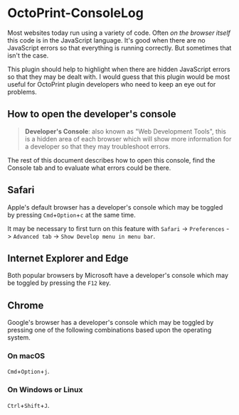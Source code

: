 # OctoPrint-ConsoleLog
Most websites today run using a variety of code. Often *on the browser itself* this code is in the JavaScript language. It's good when there are no JavaScript errors so that everything is running correctly. But sometimes that isn't the case.

This plugin should help to highlight when there are hidden JavaScript errors so that they may be dealt with. I would guess that this plugin would be most useful for OctoPrint plugin developers who need to keep an eye out for problems.

## How to open the developer's console

> **Developer's Console**: also known as "Web Development Tools", this is a hidden area of each browser which will show more information for a developer so that they may troubleshoot errors.

The rest of this document describes how to open this console, find the Console tab and to evaluate what errors could be there.

## Safari
Apple's default browser has a developer's console which may be toggled by pressing `Cmd`+`Option`+`c` at the same time.

It may be necessary to first turn on this feature with `Safari` -> `Preferences` -> `Advanced tab` -> `Show Develop menu in menu bar`.

## Internet Explorer and Edge
Both popular browsers by Microsoft have a developer's console which may be toggled by pressing the `F12` key.

## Chrome
Google's browser has a developer's console which may be toggled by pressing one of the following combinations based upon the operating system.

### On macOS
`Cmd`+`Option`+`j`.

### On Windows or Linux
`Ctrl`+`Shift`+`J`.
